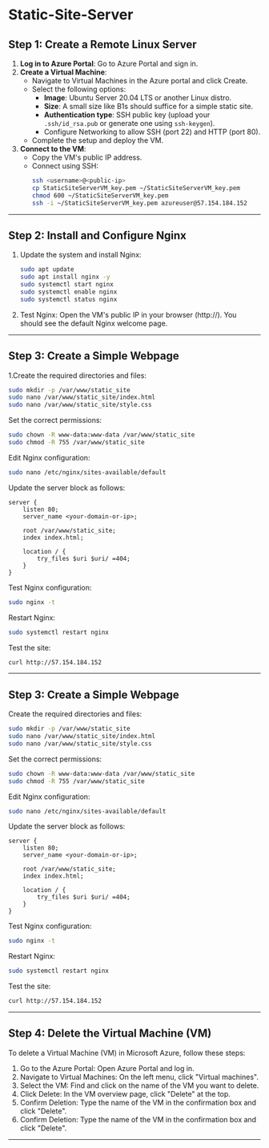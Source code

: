 # Static-Site-Server




## Step 1: Create a Remote Linux Server

1. **Log in to Azure Portal**: Go to Azure Portal and sign in.
2. **Create a Virtual Machine**:
   - Navigate to Virtual Machines in the Azure portal and click Create.
   - Select the following options:
     - **Image**: Ubuntu Server 20.04 LTS or another Linux distro.
     - **Size**: A small size like B1s should suffice for a simple static site.
     - **Authentication type**: SSH public key (upload your `.ssh/id_rsa.pub` or generate one using `ssh-keygen`).
     - Configure Networking to allow SSH (port 22) and HTTP (port 80).
   - Complete the setup and deploy the VM.
3. **Connect to the VM**:
   - Copy the VM's public IP address.
   - Connect using SSH:
     ```bash
     ssh <username>@<public-ip>
     cp StaticSiteServerVM_key.pem ~/StaticSiteServerVM_key.pem
     chmod 600 ~/StaticSiteServerVM_key.pem
     ssh -i ~/StaticSiteServerVM_key.pem azureuser@57.154.184.152
     ```

---

## Step 2: Install and Configure Nginx

1. Update the system and install Nginx:
   ```bash
   sudo apt update
   sudo apt install nginx -y
   sudo systemctl start nginx
   sudo systemctl enable nginx
   sudo systemctl status nginx
   ```
2. Test Nginx: Open the VM's public IP in your browser (http://<public-ip>). You should see the default Nginx welcome page.

---
## Step 3: Create a Simple Webpage
1.Create the required directories and files:

```bash
sudo mkdir -p /var/www/static_site
sudo nano /var/www/static_site/index.html
sudo nano /var/www/static_site/style.css
```
Set the correct permissions:
```bash
sudo chown -R www-data:www-data /var/www/static_site
sudo chmod -R 755 /var/www/static_site
```

Edit Nginx configuration:
```bash
sudo nano /etc/nginx/sites-available/default
```
Update the server block as follows:
```
server {
    listen 80;
    server_name <your-domain-or-ip>;

    root /var/www/static_site;
    index index.html;

    location / {
        try_files $uri $uri/ =404;
    }
}
```

Test Nginx configuration:

```bash
sudo nginx -t
```

Restart Nginx:
```bash
sudo systemctl restart nginx
```

Test the site:
```bash
curl http://57.154.184.152
```
---

##  Step 3: Create a Simple Webpage

Create the required directories and files:

```bash
sudo mkdir -p /var/www/static_site
sudo nano /var/www/static_site/index.html
sudo nano /var/www/static_site/style.css
```

Set the correct permissions:
```bash
sudo chown -R www-data:www-data /var/www/static_site
sudo chmod -R 755 /var/www/static_site
```

Edit Nginx configuration:
```bash
sudo nano /etc/nginx/sites-available/default
```

Update the server block as follows:
```
server {
    listen 80;
    server_name <your-domain-or-ip>;

    root /var/www/static_site;
    index index.html;

    location / {
        try_files $uri $uri/ =404;
    }
}
```

Test Nginx configuration:
```bash
sudo nginx -t
```

Restart Nginx:
```bash
sudo systemctl restart nginx
```
Test the site:
```bash
curl http://57.154.184.152
```

---
## Step 4: Delete the Virtual Machine (VM)
To delete a Virtual Machine (VM) in Microsoft Azure, follow these steps:

1. Go to the Azure Portal: Open Azure Portal and log in.
2. Navigate to Virtual Machines: On the left menu, click "Virtual machines".
3. Select the VM: Find and click on the name of the VM you want to delete.
4. Click Delete: In the VM overview page, click "Delete" at the top.
5. Confirm Deletion: Type the name of the VM in the confirmation box and click "Delete".
6. Confirm Deletion: Type the name of the VM in the confirmation box and click "Delete".

---
